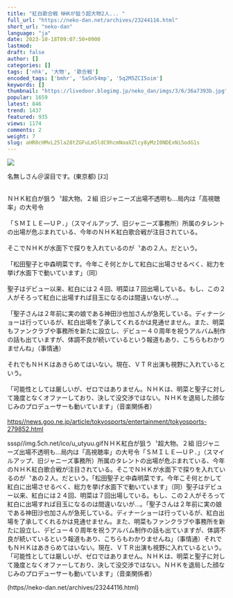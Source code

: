 ```yaml
---
title: "紅白歌合戦 NHKが狙う超大物2人... "
full_url: "https://neko-dan.net/archives/23244116.html"
short_url: "neko-dan"
language: "ja"
date: 2023-10-18T09:07:50+0900
lastmod: 
draft: false
author: []
categories: []
tags: ['nhk', '大物', '歌合戦']
encoded_tags: ['bmhr', '5aSn54mp', '5q2M5ZCI5oim']
keywords: []
thumbnail: "https://livedoor.blogimg.jp/neko_dan/imgs/3/6/36a7393b.jpg"
popular: 1659
latest: 846
trend: 1437
featured: 935
views: 1174
comments: 2
weight: 7
slug: aHR0cHMvL25la28tZGFuLm5ldC9hcmNoaXZlcy8yMzI0NDExNi5odG1s
---
```


![](https://livedoor.blogimg.jp/neko_dan/imgs/3/6/36a7393b.jpg)

<div><p>名無しさん＠涙目です。(東京都) [ﾇｺ] </p><br> ＮＨＫ紅白が狙う〝超大物〟２組 旧ジャニーズ出場不透明も…局内は「高視聴率」の大号令 <br> <br> 「ＳＭＩＬＥ―ＵＰ．」（スマイルアップ、旧ジャニーズ事務所）所属のタレントの出場が危ぶまれている、今年のＮＨＫ紅白歌合戦が注目されている。 <br> <br> そこでＮＨＫが水面下で探りを入れているのが〝あの２人〟だという。 <br> <br> 「松田聖子と中森明菜です。今年こそ何とかして紅白に出場させるべく、総力を挙げ水面下で動いています」（同） <br> <br> 聖子はデビュー以来、紅白には２４回、明菜は７回出場している。もし、この２人がそろって紅白に出場すれば目玉になるのは間違いないが…。 <br> <br> 「聖子さんは２年前に実の娘である神田沙也加さんが急死している。ディナーショーは行っているが、紅白出場を了承してくれるかは見通せません。また、明菜もファンクラブや事務所を新たに設立し、デビュー４０周年を祝うアルバム制作の話も出ていますが、体調不良が続いているという報道もあり、こちらもわかりませんね」（事情通） <br> <br> それでもＮＨＫはあきらめてはいない。現在、ＶＴＲ出演も視野に入れているという。 <br> <br> 「可能性としては厳しいが、ゼロではありません。ＮＨＫは、明菜と聖子に対して幾度となくオファーしており、決して没交渉ではない。ＮＨＫを退局した顔なじみのプロデューサーも動いています」（音楽関係者） <br> <br> <a target='_blank' href='https//news.goo.ne.jp/article/tokyosports/entertainment/tokyosports-279852.html'>https//news.goo.ne.jp/article/tokyosports/entertainment/tokyosports-279852.html</a> <p>sssp//img.5ch.net/ico/u_utyuu.gifＮＨＫ紅白が狙う〝超大物〟２組 旧ジャニーズ出場不透明も…局内は「高視聴率」の大号令「ＳＭＩＬＥ―ＵＰ．」（スマイルアップ、旧ジャニーズ事務所）所属のタレントの出場が危ぶまれている、今年のＮＨＫ紅白歌合戦が注目されている。そこでＮＨＫが水面下で探りを入れているのが〝あの２人〟だという。「松田聖子と中森明菜です。今年こそ何とかして紅白に出場させるべく、総力を挙げ水面下で動いています」（同）聖子はデビュー以来、紅白には２４回、明菜は７回出場している。もし、この２人がそろって紅白に出場すれば目玉になるのは間違いないが…。「聖子さんは２年前に実の娘である神田沙也加さんが急死している。ディナーショーは行っているが、紅白出場を了承してくれるかは見通せません。また、明菜もファンクラブや事務所を新たに設立し、デビュー４０周年を祝うアルバム制作の話も出ていますが、体調不良が続いているという報道もあり、こちらもわかりませんね」（事情通）それでもＮＨＫはあきらめてはいない。現在、ＶＴＲ出演も視野に入れているという。「可能性としては厳しいが、ゼロではありません。ＮＨＫは、明菜と聖子に対して幾度となくオファーしており、決して没交渉ではない。ＮＨＫを退局した顔なじみのプロデューサーも動いています」（音楽関係者）</p></div>

(https//neko-dan.net/archives/23244116.html)
